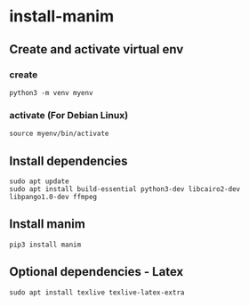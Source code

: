 # install-manim

## Create and activate virtual env

### create

```
python3 -m venv myenv
```

### activate (For Debian Linux)

```
source myenv/bin/activate
```

## Install dependencies

```
sudo apt update
sudo apt install build-essential python3-dev libcairo2-dev libpango1.0-dev ffmpeg
```

## Install manim

```
pip3 install manim
```

## Optional dependencies - Latex

```
sudo apt install texlive texlive-latex-extra
```




